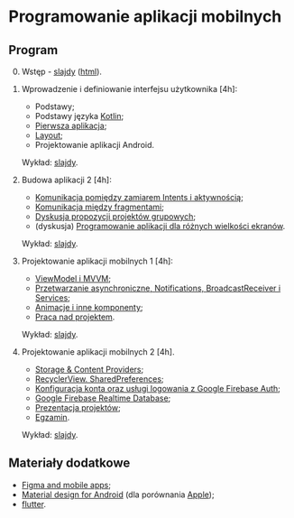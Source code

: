 # Programowanie aplikacji mobilnych

## Program

0. Wstęp - [slajdy](00_wstep/index.pdf) ([html](00_wstep/)).

1. Wprowadzenie i definiowanie interfejsu użytkownika [4h]:

   - Podstawy;
   - Podstawy języka [Kotlin](https://play.kotlinlang.org/);
   - [Pierwsza aplikacja](01_podstawy/lab1.pdf);
   - [Layout](01_podstawy/lab2.pdf);
   - Projektowanie aplikacji Android.

   Wykład: [slajdy](01_podstawy/wyklad/).

2. Budowa aplikacji 2 [4h]:

   - [Komunikacja pomiędzy zamiarem Intents i aktywnością](02_budowa_aplikacji/lab3.md);
   - [Komunikacja między fragmentami](02_budowa_aplikacji/lab4.md);
   - [Dyskusja propozycji projektów grupowych](02_budowa_aplikacji/projekt_grupowy.md);
   - (dyskusja) [Programowanie aplikacji dla różnych wielkości ekranów](02_budowa_aplikacji/lab5.pdf).

   Wykład: [slajdy](02_budowa_aplikacji/wyklad/).

3. Projektowanie aplikacji mobilnych 1 [4h]:

   - [ViewModel i MVVM](03_projektowanie_aplikacji/lab4b.md);
   - [Przetwarzanie asynchroniczne, Notifications, BroadcastReceiver i Services](03_projektowanie_aplikacji/lab6.md);
   - [Animacje i inne komponenty](03_projektowanie_aplikacji/lab7.pdf);
   - [Praca nad projektem](03_projektowanie_aplikacji/projekt_grupowy.md).

   Wykład: [slajdy](03_projektowanie_aplikacji/wyklad).

4. Projektowanie aplikacji mobilnych 2 [4h].

   - [Storage & Content Providers](04_zaawansowane/lab8.md);
   - [RecyclerView. SharedPreferences](04_zaawansowane/lab9.md);
   - [Konfiguracja konta oraz usługi logowania z Google Firebase Auth](04_zaawansowane/lab10.md);
   - [Google Firebase Realtime Database](04_zaawansowane/lab11.md);
   - [Prezentacja projektów](04_zaawansowane/prezentacja_projektow.md);
   - [Egzamin](04_zaawansowane/egzamin.md).

   Wykład: [slajdy](04_zaawansowane/wyklad).

## Materiały dodatkowe

- [Figma and mobile apps](https://help.figma.com/hc/en-us/articles/1500007537281-Guide-to-the-Figma-mobile-app);
- [Material design for Android](https://m3.material.io/) (dla porównania [Apple](https://developer.apple.com/design/human-interface-guidelines/foundations/materials/));
- [flutter](https://flutter.dev/).
